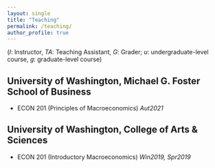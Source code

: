 ```yaml
---
layout: single
title: "Teaching"
permalink: /teaching/
author_profile: true
---
```


(*I*: Instructor, *TA*: Teaching Assistant, *G*: Grader; *u*: undergraduate-level course, *g*: graduate-level course)

## University of Washington, Michael G. Foster School of Business  
  * ECON 201 (Principles of Macroeconomics)   *Aut2021*  

## University of Washington, College of Arts & Sciences
  * ECON 201 (Introductory Macroeconomics)   *Win2019, Spr2019* 
  
